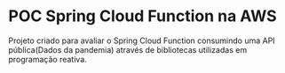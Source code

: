 # POC Spring Cloud Function na AWS
Projeto criado para avaliar o Spring Cloud Function consumindo uma API pública(Dados da pandemia) através de bibliotecas utilizadas em programação reativa.
